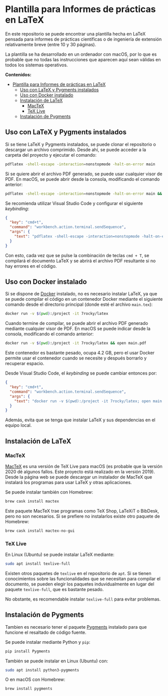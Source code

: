 # Plantilla para Informes de prácticas en LaTeX

En este repositorio se puede encontrar una plantilla hecha en LaTeX pensada para informes de prácticas científicas o de ingeniería de extensión relativamente breve (entre 10 y 30 páginas).

La plantilla se ha desarrollado en un ordenador con macOS, por lo que es probable que no todas las instrucciones que aparecen aquí sean válidas en todos los sistemas operativos.

**Contenidos:**

- [Plantilla para Informes de prácticas en LaTeX](#plantilla-para-informes-de-prácticas-en-latex)
  - [Uso con LaTeX y Pygments instalados](#h2-iduso-con-latex-y-pygments-instalados-131uso-con-latex-y-pygments-instaladosh2)
  - [Uso con Docker instalado](#h2-iduso-con-docker-instalado-108uso-con-docker-instaladoh2)
  - [Instalación de LaTeX](#h2-idinstalación-de-latex-169instalación-de-latexh2)
    - [MacTeX](#mactex)
    - [TeX Live](#tex-live)
  - [Instalación de Pygments](#h2-idinstalación-de-pygments-187instalación-de-pygmentsh2)

## Uso con LaTeX y Pygments instalados

Si se tiene LaTeX y Pygments instalados, se puede clonar el repositorio o descargar un archivo comprimido. Desde ahí, se puede acceder a la carpeta del proyecto y ejecutar el comando:

```bash
pdflatex -shell-escape -interaction=nonstopmode -halt-on-error main
```

Si se quiere abrir el archivo PDF generado, se puede usar cualquier visor de PDF. En macOS, se puede abrir desde la consola, modificando el comando anterior:

```bash
pdflatex -shell-escape -interaction=nonstopmode -halt-on-error main && open main.pdf
```

Se recomienda utilizar Visual Studio Code y configurar el siguiente _keybinding_:

```json
{
  "key": "cmd+t",
  "command": "workbench.action.terminal.sendSequence",
  "args": {
    "text": "pdflatex -shell-escape -interaction=nonstopmode -halt-on-error main; open main.pdf\u000D"
  }
}
```

Con esto, cada vez que se pulse la combinación de teclas `cmd + T`, se compilará el documento LaTeX y se abrirá el archivo PDF resultante si no hay errores en el código.

## Uso con Docker instalado

Si se dispone de [Docker](https://docs.docker.com/get-docker/) instalado, no es necesario instalar LaTeX, ya que se puede compilar el código en un contenedor Docker mediante el siguiente comando desde el directorio principal (donde esté el archivo `main.tex`):

```bash
docker run -v $(pwd):/project -it 7rocky/latex
```

Cuando termine de compilar, se puede abrir el archivo PDF generado mediante cualquier visor de PDF. En macOS se puede indicar desde la consola, modificando el comando anterior:

```bash
docker run -v $(pwd):/project -it 7rocky/latex && open main.pdf
```

Este contenedor es bastante pesado, ocupa 4.2 GB, pero el usar Docker permite usar el contenedor cuando se necesite y después borrarlo y recuperar espacio.

Desde Visual Studio Code, el _keybinding_ se puede cambiar entonces por:

```json
{
  "key": "cmd+t",
  "command": "workbench.action.terminal.sendSequence",
  "args": {
    "text": "docker run -v $(pwd):/project -it 7rocky/latex; open main.pdf\u000D"
  }
}
```

Además, evita que se tenga que instalar LaTeX y sus dependencias en el equipo local.

## Instalación de LaTeX

### MacTeX

[MacTeX](https://tug.org/mactex/) es una versión de TeX Live para macOS (es probable que la versión 2020 dé algunos fallos. Este proyecto está realizado en la versión 2019). Desde la página web se puede descargar un instalador de MacTeX que instalará los programas para usar LaTeX y otras aplicaciones.

Se puede instalar también con Homebrew:

```bash
brew cask install mactex
```

Este paquete MacTeX trae programas como TeX Shop, LaTeXiT o BibDesk, pero no son necesarios. Si se prefiere no instalarlos existe otro paquete de Homebrew:

```bash
brew cask install mactex-no-gui
```

### TeX Live

En Linux (Ubuntu) se puede instalar LaTeX mediante:

```bash
sudo apt install texlive-full
```

Existen otros paquetes de `texlive` en el repositorio de `apt`. Si se tienen conocimientos sobre las funcionalidades que se necesitan para compilar el documento, se pueden elegir los paquetes induvidualmente en lugar del paquete `texlive-full`, que es bastante pesado.

No obstante, es recomendable instalar `texlive-full` para evitar problemas.

## Instalación de Pygments

Tambien es necesario tener el paquete [Pygments](https://pygments.org) instalado para que funcione el resaltado de código fuente.

Se puede instalar mediante Python y `pip`:

```bash
pip install Pygments
```

También se puede instalar en Linux (Ubuntu) con:

```bash
sudo apt install python3-pygments
```

O en macOS con Homebrew:

```bash
brew install pygments
```
